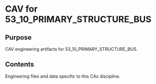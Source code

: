 # CAV for 53_10_PRIMARY_STRUCTURE_BUS

## Purpose
CAV engineering artifacts for 53_10_PRIMARY_STRUCTURE_BUS.

## Contents
Engineering files and data specific to this CAx discipline.
